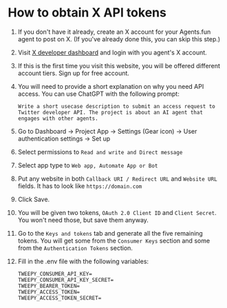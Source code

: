 
# How to obtain X API tokens

1. If you don't have it already, create an X account for your Agents.fun agent to post on X. (If you've already done this, you can skip this step.)

2. Visit [X developer dashboard](https://developer.x.com/en/portal/dashboard) and login with you agent's X account.

3. If this is the first time you visit this website, you will be offered different account tiers. Sign up for free account.

4. You will need to provide a short explanation on why you need API access. You can use ChatGPT with the following prompt:
    ```
    Write a short usecase description to submit an access request to Twitter developer API. The project is about an AI agent that engages with other agents.
    ```

5. Go to Dashboard -> Project App -> Settings (Gear icon) -> User authentication settings -> Set up

6. Select permissions to `Read and write and Direct message`

7. Select app type to `Web app, Automate App or Bot`

8. Put any website in both `Callback URI / Redirect URL` and `Website URL` fields. It has to look like `https://domain.com`

9. Click Save.

10. You will be given two tokens, `OAuth 2.0 Client ID` and `Client Secret`. You won't need those, but save them anyway.

11. Go to the `Keys and tokens` tab and generate all the five remaining tokens. You will get some from the `Consumer Keys` section and some from the `Authentication Tokens` section.

12. Fill in the .env file with the following variables:
    ```
    TWEEPY_CONSUMER_API_KEY=
    TWEEPY_CONSUMER_API_KEY_SECRET=
    TWEEPY_BEARER_TOKEN=
    TWEEPY_ACCESS_TOKEN=
    TWEEPY_ACCESS_TOKEN_SECRET=
    ```
